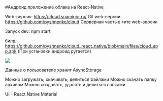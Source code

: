 #Андроид приложение облака на React-Native

Web-версия: https://cloud.spamigor.ru/
Git web-версии: https://github.com/pyshnenko/cloud
Серверная часть в гите web-версии

Запуск dev: npm start

билд: https://github.com/pyshnenko/cloud_react_native/blob/main/files/cloud_app.apk
(При установки андроид ругается)

![](files/screen.gif)

Данные о пользователе хранит AsyncStorage

Можно загружать, скачивать, делиться файлами
Можно скачать папку архивом
Можно создавать, удалять и делиться папками

UI - React Native Material
